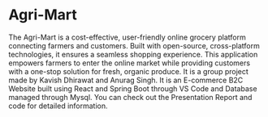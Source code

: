 # Agri-Mart
The Agri-Mart is a cost-effective, user-friendly online grocery platform connecting farmers and customers. Built with open-source, cross-platform technologies, it ensures a seamless shopping experience. This application empowers farmers to enter the online market while providing customers with a one-stop solution for fresh, organic produce.
It is a group project made by Kavish Dhirawat and Anurag Singh.
It is an E-commerce B2C Website built using React and Spring Boot through VS Code and Database managed through Mysql.
You can check out the Presentation Report and code for detailed information.
